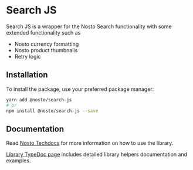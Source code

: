 # Search JS

Search JS is a wrapper for the Nosto Search functionality with some extended functionality such as
* Nosto currency formatting
* Nosto product thumbnails
* Retry logic

## Installation

To install the package, use your preferred package manager:

```bash
yarn add @nosto/search-js
# or
npm install @nosto/search-js --save
```

## Documentation

Read [Nosto Techdocs](https://docs.nosto.com/techdocs/apis/frontend/oss/search-js) for more information on how to use the library.

[Library TypeDoc page](https://nosto.github.io/search-js/) includes detailed library helpers documentation and examples.